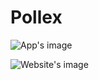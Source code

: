 # Pollex

![App's image](https://www.mediafire.com/convkey/7436/8i1z69wb9j8wg7l6g.jpg "Taxi")

![Website's image](https://www.mediafire.com/convkey/05a3/45qun2xcbugrdaq6g.jpg "Taxi")  